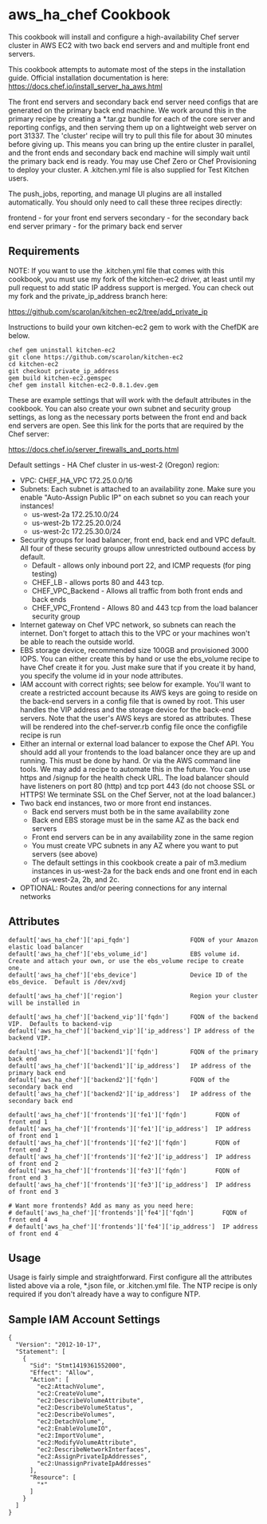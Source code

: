 aws_ha_chef Cookbook
===========================
This cookbook will install and configure a high-availability Chef server cluster in AWS EC2 with two back end servers and and multiple front end servers.

This cookbook attempts to automate most of the steps in the installation guide. Official installation documentation is here: https://docs.chef.io/install_server_ha_aws.html

The front end servers and secondary back end server need configs that are generated on the primary back end machine. We work around this in the primary recipe by creating a *.tar.gz bundle for each of the core server and reporting configs, and then serving them up on a lightweight web server on port 31337. The 'cluster' recipe will try to pull this file for about 30 minutes before giving up. This means you can bring up the entire cluster in parallel, and the front ends and secondary back end machine will simply wait until the primary back end is ready. You may use Chef Zero or Chef Provisioning to deploy your cluster. A .kitchen.yml file is also supplied for Test Kitchen users.

The push_jobs, reporting, and manage UI plugins are all installed automatically. You should only need to call these three recipes directly:

frontend - for your front end servers
secondary - for the secondary back end server
primary - for the primary back end server

Requirements
------------
NOTE: If you want to use the .kitchen.yml file that comes with this cookbook, you must use my fork of the kitchen-ec2 driver, at least until my pull request to add static IP address support is merged. You can check out my fork and the private_ip_address branch here:

https://github.com/scarolan/kitchen-ec2/tree/add_private_ip 

Instructions to build your own kitchen-ec2 gem to work with the ChefDK are below.

```
chef gem uninstall kitchen-ec2
git clone https://github.com/scarolan/kitchen-ec2
cd kitchen-ec2
git checkout private_ip_address
gem build kitchen-ec2.gemspec
chef gem install kitchen-ec2-0.8.1.dev.gem
```

These are example settings that will work with the default attributes in the cookbook. You can also create your own subnet and security group settings, as long as the necessary ports between the front end and back end servers are open. See this link for the ports that are required by the Chef server:

https://docs.chef.io/server_firewalls_and_ports.html 

Default settings - HA Chef cluster in us-west-2 (Oregon) region:
+ VPC: CHEF_HA_VPC  172.25.0.0/16
+ Subnets:  Each subnet is attached to an availability zone. Make sure you enable "Auto-Assign Public IP" on each subnet so you can reach your instances!
  - us-west-2a 172.25.10.0/24
  - us-west-2b 172.25.20.0/24
  - us-west-2c 172.25.30.0/24 
+ Security groups for load balancer, front end, back end and VPC default. All four of these security groups allow unrestricted outbound access by default.
  - Default - allows only inbound port 22, and ICMP requests (for ping testing)
  - CHEF_LB - allows ports 80 and 443 tcp.
  - CHEF_VPC_Backend - Allows all traffic from both front ends and back ends
  - CHEF_VPC_Frontend - Allows 80 and 443 tcp from the load balancer security group
+ Internet gateway on Chef VPC network, so subnets can reach the internet. Don't forget to attach this to the VPC or your machines won't be able to reach the outside world.
+ EBS storage device, recommended size 100GB and provisioned 3000 IOPS. You can either create this by hand or use the ebs_volume recipe to have Chef create it for you. Just make sure that if you create it by hand, you specify the volume id in your node attributes.
+ IAM account with correct rights; see below for example. You'll want to create a restricted account because its AWS keys are going to reside on the back-end servers in a config file that is owned by root. This user handles the VIP address and the storage device for the back-end servers. Note that the user's AWS keys are stored as attributes. These will be rendered into the chef-server.rb config file once the configfile recipe is run
+ Either an internal or external load balancer to expose the Chef API. You should add all your frontends to the load balancer once they are up and running. This must be done by hand. Or via the AWS command line tools. We may add a recipe to automate this in the future. You can use https and /signup for the health check URL. The load balancer should have listeners on port 80 (http) and tcp port 443 (do not choose SSL or HTTPS! We terminate SSL on the Chef Server, not at the load balancer.)
+ Two back end instances, two or more front end instances.
  - Back end servers must both be in the same availability zone
  - Back end EBS storage must be in the same AZ as the back end servers
  - Front end servers can be in any availability zone in the same region
  - You must create VPC subnets in any AZ where you want to put servers (see above)
  - The default settings in this cookbook create a pair of m3.medium instances in us-west-2a for the back ends and one front end in each of us-west-2a, 2b, and 2c.
+ OPTIONAL: Routes and/or peering connections for any internal networks

Attributes
----------

```
default['aws_ha_chef']['api_fqdn']                 FQDN of your Amazon elastic load balancer
default['aws_ha_chef']['ebs_volume_id']            EBS volume id.  Create and attach your own, or use the ebs_volume recipe to create one. 
default['aws_ha_chef']['ebs_device']               Device ID of the ebs_device.  Default is /dev/xvdj

default['aws_ha_chef']['region']                   Region your cluster will be installed in

default['aws_ha_chef']['backend_vip']['fqdn']      FQDN of the backend VIP.  Defaults to backend-vip
default['aws_ha_chef']['backend_vip']['ip_address'] IP address of the backend VIP. 

default['aws_ha_chef']['backend1']['fqdn']         FQDN of the primary back end
default['aws_ha_chef']['backend1']['ip_address']   IP address of the primary back end
default['aws_ha_chef']['backend2']['fqdn']         FQDN of the secondary back end 
default['aws_ha_chef']['backend2']['ip_address']   IP address of the secondary back end

default['aws_ha_chef']['frontends']['fe1']['fqdn']        FQDN of front end 1
default['aws_ha_chef']['frontends']['fe1']['ip_address']  IP address of front end 1
default['aws_ha_chef']['frontends']['fe2']['fqdn']        FQDN of front end 2
default['aws_ha_chef']['frontends']['fe2']['ip_address']  IP address of front end 2
default['aws_ha_chef']['frontends']['fe3']['fqdn']        FQDN of front end 3
default['aws_ha_chef']['frontends']['fe3']['ip_address']  IP address of front end 3

# Want more frontends? Add as many as you need here:
# default['aws_ha_chef']['frontends']['fe4']['fqdn']        FQDN of front end 4
# default['aws_ha_chef']['frontends']['fe4']['ip_address']  IP address of front end 4
```


Usage
-----

Usage is fairly simple and straightforward. First configure all the attributes listed above via a role, *.json file, or .kitchen.yml file. The NTP recipe is only required if you don't already have a way to configure NTP.

Sample IAM Account Settings
-----

```
{
  "Version": "2012-10-17",
  "Statement": [
    {
      "Sid": "Stmt1419361552000",
      "Effect": "Allow",
      "Action": [
        "ec2:AttachVolume",
        "ec2:CreateVolume",
        "ec2:DescribeVolumeAttribute",
        "ec2:DescribeVolumeStatus",
        "ec2:DescribeVolumes",
        "ec2:DetachVolume",
        "ec2:EnableVolumeIO",
        "ec2:ImportVolume",
        "ec2:ModifyVolumeAttribute",
        "ec2:DescribeNetworkInterfaces",
        "ec2:AssignPrivateIpAddresses",
        "ec2:UnassignPrivateIpAddresses"
      ],
      "Resource": [
        "*"
      ]
    }
  ]
}
```
